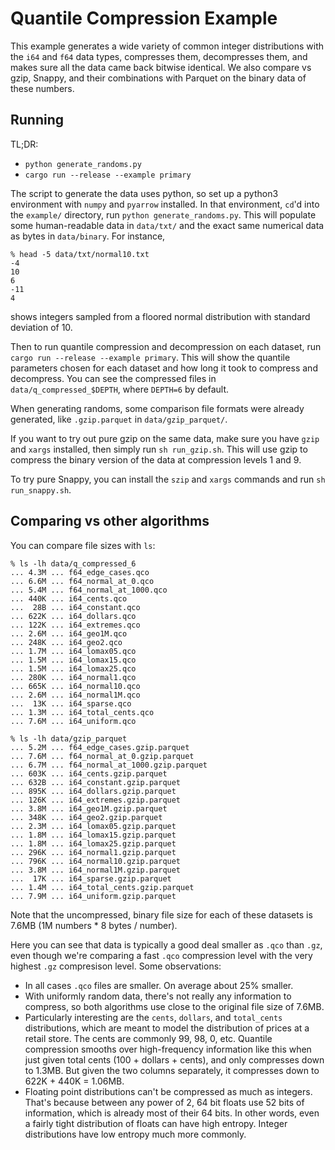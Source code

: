 # Quantile Compression Example

This example generates a wide variety of common integer distributions
with the `i64` and `f64` data types,
compresses them, decompresses them, and makes sure
all the data came back bitwise identical.
We also compare vs
gzip, Snappy, and their combinations with Parquet
on the binary data of these numbers.

## Running

TL;DR:
* `python generate_randoms.py`
* `cargo run --release --example primary`

The script to generate the data uses python, so set up a python3
environment with `numpy` and `pyarrow` installed.
In that environment, `cd`'d into the `example/` directory, run
`python generate_randoms.py`.
This will populate some human-readable data in `data/txt/` and
the exact same numerical data as bytes in `data/binary`.
For instance,
```
% head -5 data/txt/normal10.txt
-4
10
6
-11
4
```
shows integers sampled from a floored normal distribution with standard
deviation of 10.

Then to run quantile compression and decompression on each dataset, run
`cargo run --release --example primary`.
This will show the quantile parameters chosen for each dataset and how long
it took to compress and decompress.
You can see the compressed files in `data/q_compressed_$DEPTH`, where `DEPTH=6`
by default.

When generating randoms, some comparison file formats were already generated,
like `.gzip.parquet` in `data/gzip_parquet/`.

If you want to try out pure gzip on the same data,
make sure you have `gzip` and `xargs` installed,
then simply run `sh run_gzip.sh`.
This will use gzip to compress the binary version of the data at compression
levels 1 and 9.

To try pure Snappy,
you can install the `szip` and `xargs` commands and run `sh run_snappy.sh`.



## Comparing vs other algorithms

You can compare file sizes with `ls`:
```
% ls -lh data/q_compressed_6 
... 4.3M ... f64_edge_cases.qco
... 6.6M ... f64_normal_at_0.qco
... 5.4M ... f64_normal_at_1000.qco
... 440K ... i64_cents.qco
...  28B ... i64_constant.qco
... 622K ... i64_dollars.qco
... 122K ... i64_extremes.qco
... 2.6M ... i64_geo1M.qco
... 248K ... i64_geo2.qco
... 1.7M ... i64_lomax05.qco
... 1.5M ... i64_lomax15.qco
... 1.5M ... i64_lomax25.qco
... 280K ... i64_normal1.qco
... 665K ... i64_normal10.qco
... 2.6M ... i64_normal1M.qco
...  13K ... i64_sparse.qco
... 1.3M ... i64_total_cents.qco
... 7.6M ... i64_uniform.qco

% ls -lh data/gzip_parquet  
... 5.2M ... f64_edge_cases.gzip.parquet
... 7.6M ... f64_normal_at_0.gzip.parquet
... 6.7M ... f64_normal_at_1000.gzip.parquet
... 603K ... i64_cents.gzip.parquet
... 632B ... i64_constant.gzip.parquet
... 895K ... i64_dollars.gzip.parquet
... 126K ... i64_extremes.gzip.parquet
... 3.8M ... i64_geo1M.gzip.parquet
... 348K ... i64_geo2.gzip.parquet
... 2.3M ... i64_lomax05.gzip.parquet
... 1.8M ... i64_lomax15.gzip.parquet
... 1.8M ... i64_lomax25.gzip.parquet
... 296K ... i64_normal1.gzip.parquet
... 796K ... i64_normal10.gzip.parquet
... 3.8M ... i64_normal1M.gzip.parquet
...  17K ... i64_sparse.gzip.parquet
... 1.4M ... i64_total_cents.gzip.parquet
... 7.9M ... i64_uniform.gzip.parquet
```

Note that the uncompressed, binary file size for each of these datasets
is 7.6MB (1M numbers * 8 bytes / number).

Here you can see that data is typically a good deal smaller
as `.qco` than `.gz`, even though we're comparing a fast
`.qco` compression level with the very highest
`.gz` compresison level.
Some observations:
* In all cases `.qco` files are smaller.
  On average about 25% smaller.
* With uniformly random data, there's not really any information to compress,
  so both algorithms use close to the original file size of 7.6MB.
* Particularly interesting are the `cents`, `dollars`, and `total_cents`
  distributions, which are meant to model the distribution of prices
  at a retail store.
  The cents are commonly 99, 98, 0, etc.
  Quantile compression smooths over high-frequency information like this
  when just given total cents (100 + dollars + cents), and only compresses
  down to 1.3MB.
  But given the two columns separately, it compresses down to
  622K + 440K = 1.06MB.
* Floating point distributions can't be compressed as much as integers.
  That's because between any power of 2, 64 bit floats use 52 bits of
  information, which is already most of their 64 bits.
  In other words, even a fairly tight distribution of floats can have high
  entropy.
  Integer distributions have low entropy much more commonly.

